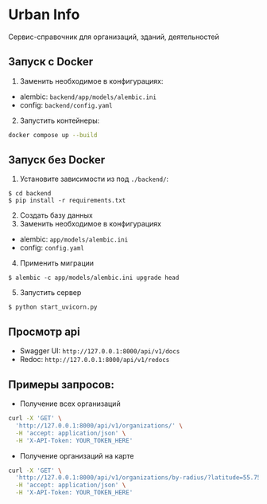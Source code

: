 # Urban Info

Сервис-справочник для организаций, зданий, деятельностей

## Запуск с Docker

1. Заменить необходимое в конфигурациях:
- alembic: `backend/app/models/alembic.ini`
- config: `backend/config.yaml`

2. Запустить контейнеры:
```bash
docker compose up --build
```

## Запуск без Docker

1. Установите зависимости из под `./backend/`:

```console
$ cd backend
$ pip install -r requirements.txt
```

2. Создать базу данных
3. Заменить необходимое в конфигурациях
- alembic: `app/models/alembic.ini`
- config: `config.yaml`

4. Применить миграции
```console
$ alembic -c app/models/alembic.ini upgrade head
```

5. Запустить сервер
```console
$ python start_uvicorn.py
```

## Просмотр api
- Swagger UI: `http://127.0.0.1:8000/api/v1/docs`
- Redoc: `http://127.0.0.1:8000/api/v1/redocs`

## Примеры запросов:

- Получение всех организаций
```bash
curl -X 'GET' \
  'http://127.0.0.1:8000/api/v1/organizations/' \
  -H 'accept: application/json' \
  -H 'X-API-Token: YOUR_TOKEN_HERE'
```

- Получение организаций на карте
```bash
curl -X 'GET' \
  'http://127.0.0.1:8000/api/v1/organizations/by-radius/?latitude=55.751244&longitude=37.618423&radius_km=5' \
  -H 'accept: application/json' \
  -H 'X-API-Token: YOUR_TOKEN_HERE'
```
